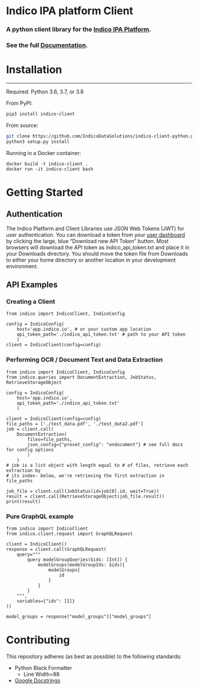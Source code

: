# Indico IPA platform Client
### A python client library for the [Indico IPA Platform](https://app.indico.io/).
### See the full [Documentation](https://indicodatasolutions.github.io/indico-client-python/).

# Installation
--------------
Required: Python 3.6, 3.7, or 3.8

From PyPI:
```bash
pip3 install indico-client
```

From source:
```bash
git clone https://github.com/IndicoDataSolutions/indico-client-python.git
python3 setup.py install
```

Running in a Docker container:
```
docker build -t indico-client .
docker run -it indico-client bash
```

# Getting Started

## Authentication 

The Indico Platform and Client Libraries use JSON Web Tokens (JWT) for user 
authentication. You can download a token from your [user dashboard](https://app.indico.io/auth/user) by clicking the 
large, blue “Download new API Token” button. Most browsers will download the API token 
as indico_api_token.txt and place it in your Downloads directory. You should move the 
token file from Downloads to either your home directory or another location in your 
development environment.



## API Examples

### Creating a Client
```python3
from indico import IndicoClient, IndicoConfig

config = IndicoConfig(
    host='app.indico.io', # or your custom app location
    api_token_path='./indico_api_token.txt' # path to your API token
    )
client = IndicoClient(config=config)
```

### Performing OCR / Document Text and Data Extraction
``` python3 
from indico import IndicoClient, IndicoConfig
from indico.queries import DocumentExtraction, JobStatus, RetrieveStorageObject

config = IndicoConfig(
    host='app.indico.io',
    api_token_path='./indico_api_token.txt'
    )

client = IndicoClient(config=config)
file_paths = ['./test_data.pdf', './test_data2.pdf']
job = client.call(
    DocumentExtraction(
        files=file_paths, 
        json_config={"preset_config": "ondocument"} # see full docs for config options
        )
    )
# job is a list object with length equal to # of files, retrieve each extraction by 
# its index- below, we're retrieving the first extraction in file_paths

job_file = client.call(JobStatus(id=job[0].id, wait=True))
result = client.call(RetrieveStorageObject(job_file.result))
print(result)
```

### Pure GraphQL example
```
from indico import IndicoClient
from indico.client.request import GraphQLRequest

client = IndicoClient()
response = client.call(GraphQLRequest(
    query="""
        query modelGroupQueries($ids: [Int]) {
	        modelGroups(modelGroupIds: $ids){
                modelGroups{
                    id
                }
            }
        }
    """, 
    variables={"ids": [1]}
))

model_groups = response["model_groups"]["model_groups"]
```

# Contributing

This repository adheres (as best as possible) to the following standards:
 - Python Black Formatter
    - Line Width=88
 - [Google Docstrings](https://sphinxcontrib-napoleon.readthedocs.io/en/latest/example_google.html)
